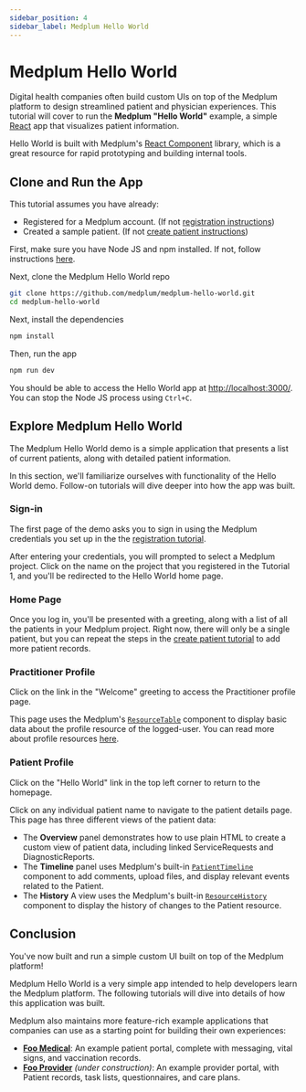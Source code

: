```yaml
---
sidebar_position: 4
sidebar_label: Medplum Hello World
---
```


# Medplum Hello World

Digital health companies often build custom UIs on top of the Medplum platform to design streamlined patient and physician experiences. This tutorial will cover to run the **Medplum "Hello World"** example, a simple [React](https://reactjs.org/) app that visualizes patient information.

Hello World is built with Medplum's [React Component](https://storybook.medplum.com/?path=/docs/medplum-introduction--page) library, which is a great resource for rapid prototyping and building internal tools.

## Clone and Run the App

This tutorial assumes you have already:

- Registered for a Medplum account. (If not [registration instructions](./register.md))
- Created a sample patient. (If not [create patient instructions](./create-a-patient.md))

First, make sure you have Node JS and npm installed. If not, follow instructions [here](https://nodejs.org/en/download/).

Next, clone the Medplum Hello World repo

```bash
git clone https://github.com/medplum/medplum-hello-world.git
cd medplum-hello-world
```

Next, install the dependencies

```bash
npm install
```

Then, run the app

```bash
npm run dev
```

You should be able to access the Hello World app at [http://localhost:3000/](http://localhost:3000/). You can stop the Node JS process using `Ctrl+C`.

## Explore Medplum Hello World

The Medplum Hello World demo is a simple application that presents a list of current patients, along with detailed patient information.

In this section, we'll familiarize ourselves with functionality of the Hello World demo. Follow-on tutorials will dive deeper into how the app was built.

### Sign-in

The first page of the demo asks you to sign in using the Medplum credentials you set up in the the [registration tutorial](./register.md).

After entering your credentials, you will prompted to select a Medplum project. Click on the name on the project that you registered in the Tutorial 1, and you'll be redirected to the Hello World home page.

### Home Page

Once you log in, you'll be presented with a greeting, along with a list of all the patients in your Medplum project. Right now, there will only be a single patient, but you can repeat the steps in the [create patient tutorial](./create-a-patient.md) to add more patient records.

### Practitioner Profile

Click on the link in the "Welcome" greeting to access the Practitioner profile page.

This page uses the Medplum's [`ResourceTable`](https://storybook.medplum.com/?path=/docs/medplum-resourcetable--patient) component to display basic data about the profile resource of the logged-user. You can read more about profile resources [here](/docs/tutorials/register#invite-a-new-user).

### Patient Profile

Click on the "Hello World" link in the top left corner to return to the homepage.

Click on any individual patient name to navigate to the patient details page. This page has three different views of the patient data:

- The **Overview** panel demonstrates how to use plain HTML to create a custom view of patient data, including linked ServiceRequests and DiagnosticReports.
- The **Timeline** panel uses Medplum's built-in [`PatientTimeline`](#) component to add comments, upload files, and display relevant events related to the Patient.
- The **History** A view uses the Medplum's built-in [`ResourceHistory`](#) component to display the history of changes to the Patient resource.

## Conclusion

You've now built and run a simple custom UI built on top of the Medplum platform!

Medplum Hello World is a very simple app intended to help developers learn the Medplum platform. The following tutorials will dive into details of how this application was built.

Medplum also maintains more feature-rich example applications that companies can use as a starting point for building their own experiences:

- [**Foo Medical**](https://github.com/medplum/foomedical): An example patient portal, complete with messaging, vital signs, and vaccination records.
- [**Foo Provider**](https://github.com/medplum/foomedical-provider) _(under construction)_: An example provider portal, with Patient records, task lists, questionnaires, and care plans.
